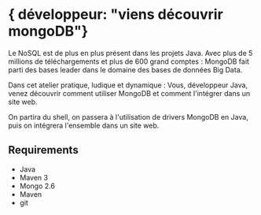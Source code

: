 # { développeur: "viens découvrir mongoDB"} #

Le NoSQL est de plus en plus présent dans les projets Java. Avec plus de 5 millions de téléchargements et plus de 600 grand comptes : MongoDB fait parti des bases leader dans le domaine des bases de données Big Data.

Dans cet atelier pratique, ludique et dynamique : Vous, développeur Java, venez découvrir comment utiliser MongoDB et comment l'intégrer dans un site web.

On partira du shell, on passera à l'utilisation de drivers MongoDB en Java, puis on intégrera l'ensemble dans un site web.

Requirements
----

- Java
- Maven 3
- Mongo 2.6
- Maven
- git
